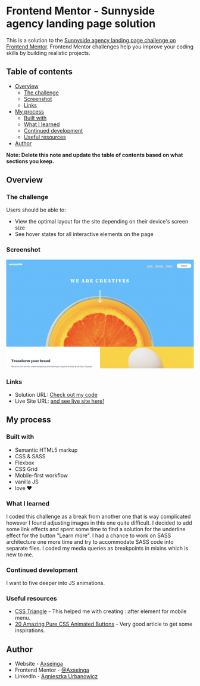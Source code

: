 # Frontend Mentor - Sunnyside agency landing page solution

This is a solution to the [Sunnyside agency landing page challenge on Frontend Mentor](https://www.frontendmentor.io/challenges/sunnyside-agency-landing-page-7yVs3B6ef). Frontend Mentor challenges help you improve your coding skills by building realistic projects.

## Table of contents

- [Overview](#overview)
  - [The challenge](#the-challenge)
  - [Screenshot](#screenshot)
  - [Links](#links)
- [My process](#my-process)
  - [Built with](#built-with)
  - [What I learned](#what-i-learned)
  - [Continued development](#continued-development)
  - [Useful resources](#useful-resources)
- [Author](#author)

**Note: Delete this note and update the table of contents based on what sections you keep.**

## Overview

### The challenge

Users should be able to:

- View the optimal layout for the site depending on their device's screen size
- See hover states for all interactive elements on the page

### Screenshot

![](./design/screenshot.png)

### Links

- Solution URL: [Check out my code](https://github.com/axseinga/sunnyside-agency-landing-page-main)
- Live Site URL: [and see live site here!](https://axseinga-sunnyside-agency-landing-page.netlify.app/)

## My process

### Built with

- Semantic HTML5 markup
- CSS & SASS
- Flexbox
- CSS Grid
- Mobile-first workflow
- vanilla JS
- love &#10084;

### What I learned

I coded this challenge as a break from another one that is way complicated however I found adjusting images in this one quite difficult. I decided to add some link effects and spent some time to find a solution for the underline effect for the button "Learn more". I had a chance to work on SASS architecture one more time and try to accommodate SASS code into separate files. I coded my media queries as breakpoints in mixins which is new to me.

### Continued development

I want to five deeper into JS animations.

### Useful resources

- [CSS Triangle](https://css-tricks.com/snippets/css/css-triangle/) - This helped me with creating ::after element for mobile menu.
- [20 Amazing Pure CSS Animated Buttons](https://1stwebdesigner.com/20-amazing-pure-css-animated-buttons/) - Very good article to get some inspirations.

## Author

- Website - [Axseinga](https://www.your-site.com)
- Frontend Mentor - [@Axseinga](https://www.frontendmentor.io/profile/yourusername)
- LinkedIn - [Agnieszka Urbanowicz](https://www.linkedin.com/in/agnieszka-urbanowicz-051147151/)
